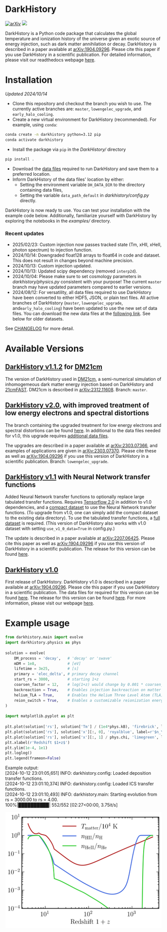 # DarkHistory

<!-- [<img src="https://travis-ci.org/hongwanliu/DarkHistory.svg?branch=master">](https://travis-ci.org/hongwanliu/DarkHistory) -->
[![arXiv](https://img.shields.io/badge/arXiv-1904.09296%20-green.svg)](https://arxiv.org/abs/1904.09296)
[<img src="https://readthedocs.org/projects/darkhistory/badge/?version=master">](https://readthedocs.org/projects/darkhistory/)

DarkHistory is a Python code package that calculates the global temperature and ionization history of the universe given an exotic source of energy injection, such as dark matter annihilation or decay. DarkHistory is described in a paper available at [arXiv:1904.09296](https://arxiv.org/abs/1904.09296). Please cite this paper if you use DarkHistory in a scientific publication. For detailed information, please visit our readthedocs webpage [here](https://darkhistory.readthedocs.io).

# Installation
*Updated 2024/10/14*

- Clone this repository and checkout the branch you wish to use. The currently active branches are: `master`, `lowengelec_upgrade`, and `early_halo_cooling`.
- Create a new virtual environment for DarkHistory (recommended). For example, using `conda`:
```bash
conda create -n darkhistory python=3.12 pip
conda activate darkhistory
```
- Install the package via `pip` in the *DarkHistory/* directory
```bash
pip install .
```
- Download the [data files](https://doi.org/10.5281/zenodo.13931543) required to run DarkHistory and save them to a preferred location.
- Inform DarkHistory of the data files' location by either:
  - Setting the environment variable `DH_DATA_DIR` to the directory containing data files,
  - Setting the variable `data_path_default` in *darkhistory/config.py* directly.

DarkHistory is now ready to use. You can test your installation with the example code below. Additionally, familiarize yourself with DarkHistory by exploring the notebooks in the *examples/* directory.

### Recent updates
- 2025/02/23: Custom injection now passes tracked state (Tm, xHII, xHeII, photon spectrum) to injection function.
- 2024/10/14: Downgraded float128 arrays to float64 in code and dataset. This does not result in changes beyond machine precision.
- 2024/10/13: Custom injection updated.
- 2024/10/13: Updated scipy dependency (removed `interp2d`).
- 2024/10/04: Please make sure to set cosmology parameters in *darkhistory/physics.py* consistent with your purpose! The current `master` branch may have updated parameters compared to earlier versions.
- 2024/08/12: For versatility, all data files required to use DarkHistory have been converted to either HDF5, JSON, or plain text files. All active branches of DarkHistory (`master`, `lowengelec_upgrade`, and`early_halo_cooling`) have been updated to use the new set of data files. You can download the new data files at the [following link](https://doi.org/10.5281/zenodo.13931543). See below for older datasets.

See [CHANGELOG](CHANGELOG.md) for more detail.

# Available Versions

## [DarkHistory v1.1.2](https://github.com/hongwanliu/DarkHistory/releases/tag/v1.1.2) for [DM21cm](https://github.com/yitiansun/DM21cm)

The version of DarkHistory used in [DM21cm](https://github.com/yitiansun/DM21cm), a semi-numerical simulation of inhomogemeous dark matter energy injection based on DarkHistory and [21cmFAST](https://github.com/joshwfoster/21cmFAST). DM21cm is described in [arXiv:2312.11608](https://arxiv.org/abs/2312.11608). Branch: `master`.

## [DarkHistory v2.0](https://github.com/hongwanliu/DarkHistory/releases/tag/v2.0.0), with improved treatment of low energy electrons and spectral distortions

The branch containing the upgraded treatment for low energy electrons and spectral distortions can be found [here](https://github.com/hongwanliu/DarkHistory/tree/lowengelec_upgrade). In additional to the data files needed for v1.0, this upgrade requires [additional data files](https://doi.org/10.5281/zenodo.7651517).

The upgrades are described in a paper available at [arXiv:2303.07366](https://arxiv.org/abs/2303.07366), and examples of applications are given in [arXiv:2303.07370](https://arxiv.org/abs/2303.07370). Please cite these as well as [arXiv:1904.09296](https://arxiv.org/abs/1904.09296) if you use this version of DarkHistory in a scientific publication. Branch: `lowengelec_upgrade`.

## [DarkHistory v1.1](https://github.com/hongwanliu/DarkHistory/releases/tag/v1.1.0) with Neural Network transfer functions

Added Neural Network transfer functions to optionally replace large tabulated transfer functions. Requires [Tensorflow 2.0](https://www.tensorflow.org/install) in addition to v1.0 dependencies, and a [compact dataset](https://doi.org/10.5281/zenodo.6819281) to use the Neural Network transfer functions. (To upgrade from v1.0, one can simply add the compact dataset to the existing data directory). To use the tabulated transfer functions, a [full dataset](https://doi.org/10.5281/zenodo.6819310) is required. (This version of DarkHistory also works with v1.0 dataset with setting `use_v1_0_data=True` in config.py.)

The update is described in a paper available at [arXiv:2207.06425](https://arxiv.org/abs/2207.06425). Please cite this paper as well as [arXiv:1904.09296](https://arxiv.org/abs/1904.09296) if you use this version of DarkHistory in a scientific publication. The release for this version can be found [here](https://github.com/hongwanliu/DarkHistory/releases/tag/v1.1.0).

## [DarkHistory v1.0](https://github.com/hongwanliu/DarkHistory/releases/tag/v1.0.0)

First release of DarkHistory. DarkHistory v1.0 is described in a paper available at [arXiv:1904.09296](https://arxiv.org/abs/1904.09296). Please cite this paper if you use DarkHistory in a scientific publication. The data files for required for this version can be found [here](https://doi.org/10.7910/DVN/DUOUWA). The release for this version can be found [here](https://github.com/hongwanliu/DarkHistory/releases/tag/v1.0.0). For more information, please visit our webpage [here](https://darkhistory.readthedocs.io).

# Example usage

```python
from darkhistory.main import evolve
import darkhistory.physics as phys

solution = evolve(
    DM_process = 'decay',   # 'decay' or 'swave'
    mDM = 1e8,              # [eV]
    lifetime = 3e25,        # [s]
    primary = 'elec_delta', # primary decay channel
    start_rs = 3000,        # starting 1+z
    coarsen_factor = 12,    # log(1+z) would change by 0.001 * coarsen_factor for next step
    backreaction = True,    # Enables injection backreaction on matter temperature and ionization.
    helium_TLA = True,      # Enables the Helium Three Level Atom (TLA) solver.
    reion_switch = True,    # Enables a customizable reionization energy injection.
)

import matplotlib.pyplot as plt

plt.plot(solution['rs'], solution['Tm'] / (1e4*phys.kB), 'firebrick', label=r'$T_\mathrm{matter}/10^4$~K')
plt.plot(solution['rs'], solution['x'][:, 0], 'royalblue', label=r'$n_\mathrm{HII}/n_\mathrm{H}$')
plt.plot(solution['rs'], solution['x'][:, 1] / phys.chi, 'limegreen', label=r'$n_\mathrm{HeII}/n_\mathrm{He}$')
plt.xlabel(r'Redshift $1+z$')
plt.ylim(1e-4, 1e1)
plt.loglog()
plt.legend(frameon=False)
```
Example output: \
[2024-10-12 23:01:05,651] INFO: darkhistory.config: Loaded deposition transfer functions. \
[2024-10-12 23:01:10,374] INFO: darkhistory.config: Loaded ICS transfer functions. \
[2024-10-12 23:01:10,493] INFO: darkhistory.main: Starting evolution from rs = 3000.00 to rs = 4.00. \
100%|██████████| 552/552 [02:27<00:00,  3.75it/s]
<p align="left"><img src="examples/example_run_results.png" width=600/></p>
